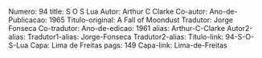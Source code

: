 Numero: 94
title: S O S Lua
Autor: Arthur C Clarke
Co-autor: 
Ano-de-Publicacao: 1965
Titulo-original: A Fall of Moondust
Tradutor: Jorge Fonseca
Co-tradutor: 
Ano-de-edicao: 1961
alias: Arthur-C-Clarke
Autor2-alias: 
Tradutor1-alias: Jorge-Fonseca
Tradutor2-alias: 
Titulo-link: 94-S-O-S-Lua
Capa: Lima de Freitas
pags: 149
Capa-link: Lima-de-Freitas
